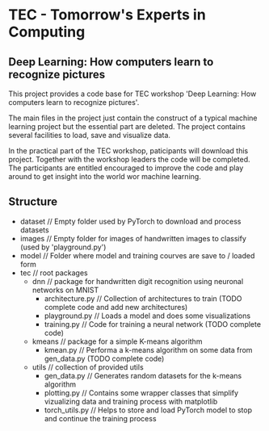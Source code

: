 # TEC - Tomorrow's Experts in Computing
## Deep Learning: How computers learn to recognize pictures

This project provides a code base for TEC workshop 'Deep Learning: How computers learn to recognize pictures'.

The main files in the project just contain the construct of a typical machine learning project but the essential part are deleted. The project contains several facilities to load, save and visualize data.

In the practical part of the TEC workshop, paticipants will download this project. Together with the workshop leaders the code will be completed. The participants are entitled encouraged to improve the code and play around to get insight into the world wor machine learning.

## Structure
- dataset // Empty folder used by PyTorch to download and process datasets 
- images // Empty folder for images of handwritten images to classify (used by 'playground.py')
- model // Folder where model and training courves are save to / loaded form
- tec // root packages
  - dnn // package for handwritten digit recognition using neuronal networks on MNIST
    - architecture.py // Collection of architectures to train (TODO complete code and add new architectures)
    - playground.py // Loads a model and does some visualizations
    - training.py // Code for training a neural network (TODO complete code)
  - kmeans // package for a simple K-means algorithm
    - kmean.py // Performa a k-means algorithm on some data from gen_data.py (TODO complete code)
  - utils // collection of provided utils
    - gen_data.py // Generates random datasets for the k-means algorithm
    - plotting.py // Contains some wrapper classes that simplify vizualizing data and training process with matplotlib
    - torch_utils.py // Helps to store and load PyTorch model to stop and continue the training process
    

